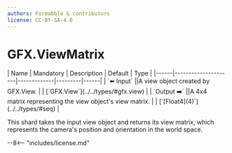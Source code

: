 ```yaml
---
authors: Formabble & contributors
license: CC-BY-SA-4.0
---
```



# GFX.ViewMatrix

<div class="sh-parameters" markdown="1">
| Name | Mandatory | Description | Default | Type |
|------|---------------------|-------------|---------|------|
| `⬅️ Input` ||A view object created by GFX.View. | | [`GFX.View`](../../types/#gfx.view) |
| `Output ➡️` ||A 4x4 matrix representing the view object's view matrix. | | [`[Float4](4)`](../../types/#seq) |

</div>

This shard takes the input view object and returns its view matrix, which represents the camera's position and orientation in the world space.

--8<-- "includes/license.md"

